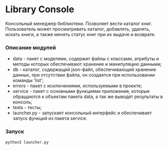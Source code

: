# Library Console

Консольный менеджер библиотеки. Позволяет вести каталог книг. Пользователь может просматривать каталог, добавлять, удалять, искать книги, а также менять статус книг при их выдаче и возврате.

### Описание модулей
- data - пакет с моделями, содержит файлы с классами, атрибуты и методы которых обеспечивают хранение и манипуляцию данными;
- db - каталог, содержащий json-файл, обеспечивающий хранение данных, при отсутствии файла, он создается при использовании команды 'list';
- errors - пакет с исключениями, используемыми в проекте;
- service - пакет с основными функциями приложения, которые обращаются к объектам пакета data, а так же выводят результаты в консоль;
- tests - тесты;
- launcher.py - запускает консольный интерфейс и обеспечивает запуск функций из пакета service.


### Запуск
```
python3 launcher.py
```
